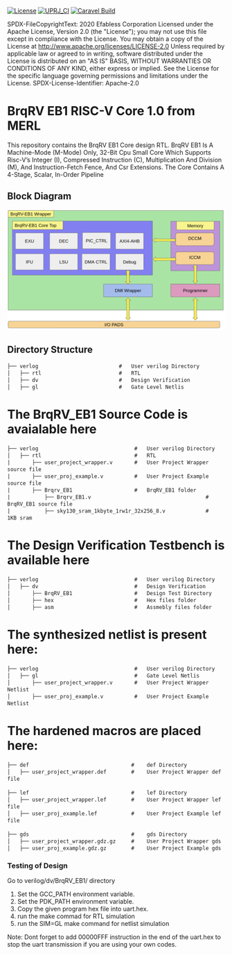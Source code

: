 [![License](https://img.shields.io/badge/License-Apache%202.0-blue.svg)](https://opensource.org/licenses/Apache-2.0) [![UPRJ_CI](https://github.com/efabless/caravel_project_example/actions/workflows/user_project_ci.yml/badge.svg)](https://github.com/efabless/caravel_project_example/actions/workflows/user_project_ci.yml) [![Caravel Build](https://github.com/efabless/caravel_project_example/actions/workflows/caravel_build.yml/badge.svg)](https://github.com/efabless/caravel_project_example/actions/workflows/caravel_build.yml)

SPDX-FileCopyrightText: 2020 Efabless Corporation
Licensed under the Apache License, Version 2.0 (the "License");
you may not use this file except in compliance with the License.
You may obtain a copy of the License at
http://www.apache.org/licenses/LICENSE-2.0
Unless required by applicable law or agreed to in writing, software
distributed under the License is distributed on an "AS IS" BASIS,
WITHOUT WARRANTIES OR CONDITIONS OF ANY KIND, either express or implied.
See the License for the specific language governing permissions and
limitations under the License.
SPDX-License-Identifier: Apache-2.0

# BrqRV EB1 RISC-V Core 1.0 from MERL

This repository contains the BrqRV EB1 Core design RTL. BrqRV EB1 Is A Machine-Mode (M-Mode) Only, 32-Bit Cpu Small Core Which Supports Risc-V’s Integer (I), Compressed Instruction (C), Multiplication And Division (M), And Instruction-Fetch Fence, And Csr Extensions. The Core Contains A 4-Stage, Scalar, In-Order Pipeline

## Block Diagram
![](docs/BrqRV_EB1.png)

## Directory Structure

    ├── verlog                          #   User verilog Directory
    │   ├── rtl                         #   RTL
    │   ├── dv                          #   Design Verification
    │   ├── gl                          #   Gate Level Netlis
    
   #  The BrqRV_EB1 Source Code is avaialable here
    
    ├── verlog                               #   User verilog Directory
    │   ├── rtl                              #   RTL
    |       ├── user_project_wrapper.v       #   User Project Wrapper source file
    |       ├── user_proj_example.v          #   User Project Example source file
    |       ├── Brqrv_EB1                    #   BrqRV_EB1 folder
    |           ├── Brqrv_EB1.v                                     #   BrqRV_EB1 source file
    |           ├── sky130_sram_1kbyte_1rw1r_32x256_8.v             #   1KB sram
    
    
   # The Design Verification Testbench is available here 
    ├── verlog                               #   User verilog Directory
    │   ├── dv                               #   Design Verification
    │       ├── BrqRV_EB1                    #   Design Test Directory
    │       ├── hex                          #   Hex files folder
    │       ├── asm                          #   Assmebly files folder
     
  # The synthesized netlist is present here:
  
    ├── verlog                               #   User verilog Directory
    │   ├── gl                               #   Gate Level Netlis
    │       ├── user_project_wrapper.v       #   User Project Wrapper Netlist
    │       ├── user_proj_example.v          #   User Project Example Netlist
    
 # The hardened macros are placed here:

    ├── def                                 #    def Directory
    │   ├── user_project_wrapper.def        #    User Project Wrapper def file
    
    ├── lef                                 #    lef Directory
    │   ├── user_project_wrapper.lef        #    User Project Wrapper lef file
    │   ├── user_proj_example.lef           #    User Project Example lef file
    
    ├── gds                                 #    gds Directory
    │   ├── user_project_wrapper.gdz.gz     #    User Project Wrapper gds
    │   ├── user_proj_example.gdz.gz        #    User Project Example gds


### Testing of Design

Go to verilog/dv/BrqRV_EB1/ directory

1. Set the GCC_PATH environment variable.
2. Set the PDK_PATH environment variable.
3. Copy the given program hex file into uart.hex. 
4. run the make commad for RTL simulation
5. run the SIM=GL make command for netlist simulation

Note: Dont forget to add 00000FFF instruction in the end of the uart.hex to stop the uart transmission if you are using your own codes.
